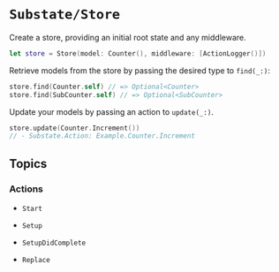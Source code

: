 # ``Substate/Store``

Create a store, providing an initial root state and any middleware.

```swift
let store = Store(model: Counter(), middleware: [ActionLogger()])
```

Retrieve models from the store by passing the desired type to `find(_:)`:

```swift
store.find(Counter.self) // => Optional<Counter>
store.find(SubCounter.self) // => Optional<SubCounter>
```

Update your models by passing an action to `update(_:)`.

```swift
store.update(Counter.Increment())
// - Substate.Action: Example.Counter.Increment
```

## Topics

### Actions

- ``Start``

- ``Setup``
- ``SetupDidComplete``

- ``Replace``

